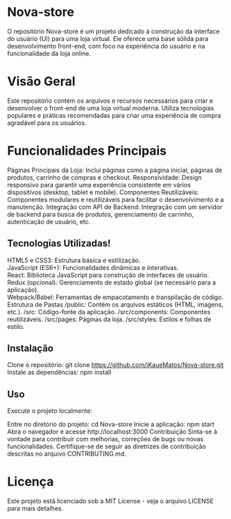 # Nova-store
O repositório Nova-store é um projeto dedicado à construção da interface do usuário (UI) para uma loja virtual. Ele oferece uma base sólida para desenvolvimento front-end, com foco na experiência do usuário e na funcionalidade da loja online.

# Visão Geral
Este repositório contém os arquivos e recursos necessários para criar e desenvolver o front-end de uma loja virtual moderna. Utiliza tecnologias populares e práticas recomendadas para criar uma experiência de compra agradável para os usuários.

# Funcionalidades Principais
Páginas Principais da Loja: Inclui páginas como a página inicial, páginas de produtos, carrinho de compras e checkout.
Responsividade: Design responsivo para garantir uma experiência consistente em vários dispositivos (desktop, tablet e mobile).
Componentes Reutilizáveis: Componentes modulares e reutilizáveis para facilitar o desenvolvimento e a manutenção.
Integração com API de Backend: Integração com um servidor de backend para busca de produtos, gerenciamento de carrinho, autenticação de usuário, etc.

## Tecnologias Utilizadas!

HTML5 e CSS3: Estrutura básica e estilização. <br>
JavaScript (ES6+): Funcionalidades dinâmicas e interativas. <br>
React: Biblioteca JavaScript para construção de interfaces de usuário. <br>
Redux (opcional): Gerenciamento de estado global (se necessário para a aplicação). <br>
Webpack/Babel: Ferramentas de empacotamento e transpilação de código.
Estrutura de Pastas
/public: Contém os arquivos estáticos (HTML, imagens, etc.).
/src: Código-fonte da aplicação.
/src/components: Componentes reutilizáveis.
/src/pages: Páginas da loja.
/src/styles: Estilos e folhas de estilo.

## Instalação
Clone o repositório: git clone https://github.com/iKaueMatos/Nova-store.git
Instale as dependências: npm install

## Uso
Execute o projeto localmente:

Entre no diretório do projeto: cd Nova-store
Inicie a aplicação: npm start
Abra o navegador e acesse http://localhost:3000
Contribuição
Sinta-se à vontade para contribuir com melhorias, correções de bugs ou novas funcionalidades. Certifique-se de seguir as diretrizes de contribuição descritas no arquivo CONTRIBUTING.md.

# Licença
Este projeto está licenciado sob a MIT License - veja o arquivo LICENSE para mais detalhes.
